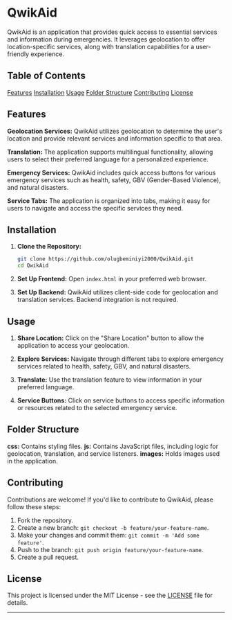 # QwikAid

QwikAid is an application that provides quick access to essential services and information during emergencies. It leverages geolocation to offer location-specific services, along with translation capabilities for a user-friendly experience.

## Table of Contents

 [Features](#features)
 [Installation](#installation)
 [Usage](#usage)
 [Folder Structure](#folder-structure)
 [Contributing](#contributing)
 [License](#license)

## Features

 **Geolocation Services:** QwikAid utilizes geolocation to determine the user's location and provide relevant services and information specific to that area.

 **Translation:** The application supports multilingual functionality, allowing users to select their preferred language for a personalized experience.

 **Emergency Services:** QwikAid includes quick access buttons for various emergency services such as health, safety, GBV (Gender-Based Violence), and natural disasters.

 **Service Tabs:** The application is organized into tabs, making it easy for users to navigate and access the specific services they need.

## Installation

1. **Clone the Repository:**
   ```bash
   git clone https://github.com/olugbeminiyi2000/QwikAid.git
   cd QwikAid
   ```

2. **Set Up Frontend:**
    Open `index.html` in your preferred web browser.

3. **Set Up Backend:**
    QwikAid utilizes client-side code for geolocation and translation services. Backend integration is not required.

## Usage

1. **Share Location:**
    Click on the "Share Location" button to allow the application to access your geolocation.

2. **Explore Services:**
    Navigate through different tabs to explore emergency services related to health, safety, GBV, and natural disasters.

3. **Translate:**
    Use the translation feature to view information in your preferred language.

4. **Service Buttons:**
    Click on service buttons to access specific information or resources related to the selected emergency service.

## Folder Structure

 **css:** Contains styling files.
 **js:** Contains JavaScript files, including logic for geolocation, translation, and service listeners.
 **images:** Holds images used in the application.

## Contributing

Contributions are welcome! If you'd like to contribute to QwikAid, please follow these steps:

1. Fork the repository.
2. Create a new branch: `git checkout -b feature/your-feature-name`.
3. Make your changes and commit them: `git commit -m 'Add some feature'`.
4. Push to the branch: `git push origin feature/your-feature-name`.
5. Create a pull request.

## License

This project is licensed under the MIT License - see the [LICENSE](LICENSE) file for details.

---
